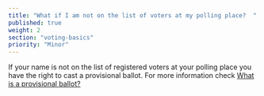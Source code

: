 ```yaml
---
title: "What if I am not on the list of voters at my polling place?  "
published: true
weight: 2
section: "voting-basics"
priority: "Minor"
---
```

If your name is not on the list of registered voters at your polling place you have the right to cast a provisional ballot. For more information check [What is a provisional ballot?](#menu-item-what-is-a-provisional-ballot)
